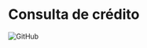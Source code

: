 # Consulta de crédito

![GitHub](https://img.shields.io/badge/-github-%23181717?style=for-the-badge&logo=github)
